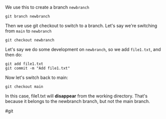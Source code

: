 We use this to create a branch `newbranch`

	git branch newbranch
	
Then we use git checkout to switch to a branch. Let's say we're switching from `main` to `newbranch`

	git checkout newbranch
	
Let's say we do some development on `newbranch`, so we add `file1.txt`, and then do:

	git add file1.txt
	git commit -m "Add file1.txt"
	
Now let's switch back to main:

	git checkout main
	
In this case, file1.txt will **disappear** from the working directory. That's because it belongs to the newbranch branch, but not the main branch.

#git